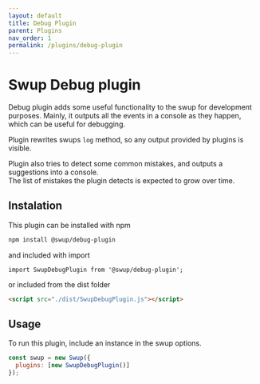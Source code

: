 ```yaml
---
layout: default
title: Debug Plugin
parent: Plugins
nav_order: 1
permalink: /plugins/debug-plugin
---
```


# Swup Debug plugin
Debug plugin adds some useful functionality to the swup for development purposes. 
Mainly, it outputs all the events in a console as they happen, which can be useful for debugging. 

Plugin rewrites swups `log` method, so any output provided by plugins is visible. 

Plugin also tries to detect some common mistakes, and outputs a suggestions into a console.   
The list of mistakes the plugin detects is expected to grow over time. 

## Instalation
This plugin can be installed with npm

```bash
npm install @swup/debug-plugin
```

and included with import

```shell
import SwupDebugPlugin from '@swup/debug-plugin';
```

or included from the dist folder

```html
<script src="./dist/SwupDebugPlugin.js"></script>
```

## Usage
To run this plugin, include an instance in the swup options.

```javascript
const swup = new Swup({
  plugins: [new SwupDebugPlugin()]
});
```